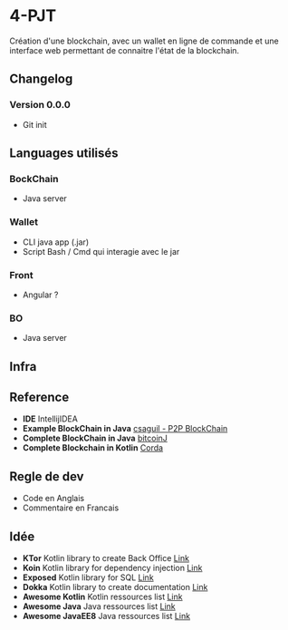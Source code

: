 # 4-PJT

Création d'une blockchain, avec un wallet en ligne de commande et une interface web permettant de connaitre l'état de la blockchain.

## Changelog

### Version 0.0.0

* Git init

## Languages utilisés

### BockChain

* Java server

### Wallet

* CLI java app (.jar)
* Script Bash / Cmd qui interagie avec le jar

### Front

* Angular ? 

### BO

* Java server 

## Infra 

## Reference

* **IDE** IntellijIDEA
* **Example BlockChain in Java** [csaguil - P2P BlockChain](https://github.com/csaguil/p2p-blockchain)
* **Complete BlockChain in Java** [bitcoinJ](https://bitcoinj.github.io)
* **Complete Blockchain in Kotlin** [Corda](https://github.com/corda/corda)

## Regle de dev

* Code en Anglais
* Commentaire en Francais

## Idée

* **KTor** Kotlin library to create Back Office [Link](https://ktor.io/)
* **Koin** Kotlin library for dependency injection [Link](https://github.com/InsertKoinIO/koin)
* **Exposed** Kotlin library for SQL [Link](https://github.com/jetbrains/Exposed)
* **Dokka** Kotlin library to create documentation [Link](https://github.com/Kotlin/dokka)
* **Awesome Kotlin** Kotlin ressources list [Link](https://github.com/KotlinBy/awesome-kotlin)
* **Awesome Java** Java ressources list [Link](https://github.com/akullpp/awesome-java)
* **Awesome JavaEE8** Java ressources list [Link](https://github.com/hantsy/awesome-javaee8)

